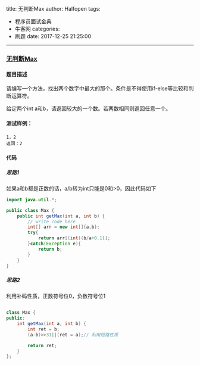 title: 无判断Max
author: Halfopen
tags:
  - 程序员面试金典
  - 牛客网
categories:
  - 刷题
date: 2017-12-25 21:25:00
---
### [无判断Max](https://www.nowcoder.com/practice/b0a82250677a4fabb0bc41053fa05013?tpId=8&tqId=11056&tPage=4&rp=4&ru=/ta/cracking-the-coding-interview&qru=/ta/cracking-the-coding-interview/question-ranking)

#### 题目描述
请编写一个方法，找出两个数字中最大的那个。条件是不得使用if-else等比较和判断运算符。

给定两个int a和b，请返回较大的一个数。若两数相同则返回任意一个。

#### 测试样例：

    1，2
    返回：2
    
#### 代码

##### 思路1

如果a和b都是正数的话，a/b转为int只能是0和>0，因此代码如下

```java
import java.util.*;

public class Max {
    public int getMax(int a, int b) {
        // write code here
        int[] arr = new int[]{a,b};
        try{
            return arr[(int)(b/a+0.1)];
        }catch(Exception e){
            return b;
        } 
    }
}
```

##### 思路2
利用补码性质，正数符号位0，负数符号位1

```java

class Max {
public:
    int getMax(int a, int b) {      
        int ret = b;
        (a-b)>>31||(ret = a);// 利用短路性质

        return ret;
    }
};
```
